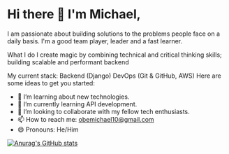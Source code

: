 # Hi there 👋 I'm Michael,
I am passionate about building solutions to the problems people face on a daily basis. I'm a good team player, leader and a fast learner.

What I do
I create magic by combining technical and critical thinking skills; building scalable and performant backend

My current stack:
Backend (Django)
DevOps (Git & GitHub, AWS)
Here are some ideas to get you started:

- 🔭 I’m learning about new technologies.
- 🌱 I’m currently learning API development.
- 👯 I’m looking to collaborate with my fellow tech enthusiasts.
- 📫 How to reach me: obemichael10@gmail.com
- 😄 Pronouns: He/Him

[![Anurag's GitHub stats](https://github-readme-stats.vercel.app/api?username=Leac1m)](https://github.com/anuraghazra/github-readme-stats)
